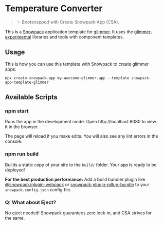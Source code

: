 # Temperature Converter

> ✨ Bootstrapped with Create Snowpack App (CSA).

This is a [Snowpack](https://snowpack.dev) application template for [glimmer](https://glimmerjs.com).
It uses the [glimmer-experimental](https://github.com/glimmerjs/glimmer-experimental) libraries and tools with component templates.

## Usage
This is how you can use this template with Snowpack to create glimmer apps:
```
npx create-snowpack-app my-awesome-glimmer-app --template snowpack-app-template-glimmer
```

## Available Scripts

### npm start

Runs the app in the development mode.
Open http://localhost:8080 to view it in the browser.

The page will reload if you make edits.
You will also see any lint errors in the console.

### npm run build

Builds a static copy of your site to the `build/` folder.
Your app is ready to be deployed!

**For the best production performance:** Add a build bundler plugin like [@snowpack/plugin-webpack](https://github.com/snowpackjs/snowpack/tree/master/plugins/plugin-webpack) or [snowpack-plugin-rollup-bundle](https://github.com/ParamagicDev/snowpack-plugin-rollup-bundle) to your `snowpack.config.json` config file.

### Q: What about Eject?

No eject needed! Snowpack guarantees zero lock-in, and CSA strives for the same.

